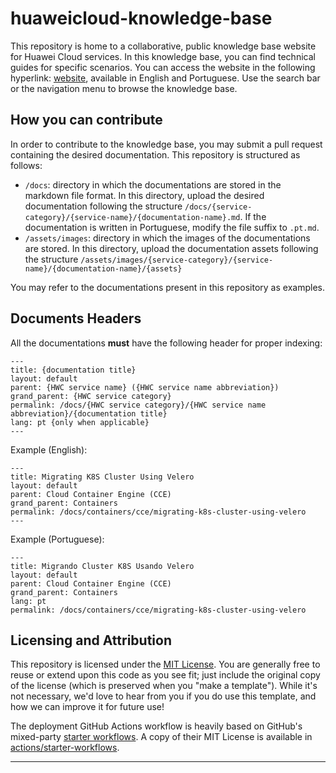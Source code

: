 # huaweicloud-knowledge-base

This repository is home to a collaborative, public knowledge base website for Huawei Cloud services. In this knowledge base, you can find technical guides for specific scenarios. You can access the website in the following hyperlink: <a href="https://hatz-d.github.io/huaweicloud-knowledge-base/">website</a>, available in English and Portuguese. Use the search bar or the navigation menu to browse the knowledge base.

## How you can contribute

In order to contribute to the knowledge base, you may submit a pull request containing the desired documentation. This repository is structured as follows:

<ul>
  <li><code>/docs</code>: directory in which the documentations are stored in the markdown file format. In this directory, upload the desired documentation following the structure <code>/docs/{service-category}/{service-name}/{documentation-name}.md</code>. If the documentation is written in Portuguese, modify the file suffix to <code>.pt.md</code>.</li>
  <li><code>/assets/images</code>: directory in which the images of the documentations are stored. In this directory, upload the documentation assets following the structure <code>/assets/images/{service-category}/{service-name}/{documentation-name}/{assets}</code></li>
</ul>

You may refer to the documentations present in this repository as examples.

## Documents Headers

All the documentations <b>must</b> have the following header for proper indexing:

```shell
---
title: {documentation title}
layout: default
parent: {HWC service name} ({HWC service name abbreviation})
grand_parent: {HWC service category}
permalink: /docs/{HWC service category}/{HWC service name abbreviation}/{documentation title}
lang: pt {only when applicable}
---
```

Example (English):

```shell
---
title: Migrating K8S Cluster Using Velero
layout: default
parent: Cloud Container Engine (CCE)
grand_parent: Containers
permalink: /docs/containers/cce/migrating-k8s-cluster-using-velero
---
```

Example (Portuguese):

```shell
---
title: Migrando Cluster K8S Usando Velero
layout: default
parent: Cloud Container Engine (CCE)
grand_parent: Containers
lang: pt
permalink: /docs/containers/cce/migrating-k8s-cluster-using-velero
```

## Licensing and Attribution

This repository is licensed under the [MIT License]. You are generally free to reuse or extend upon this code as you see fit; just include the original copy of the license (which is preserved when you "make a template"). While it's not necessary, we'd love to hear from you if you do use this template, and how we can improve it for future use!

The deployment GitHub Actions workflow is heavily based on GitHub's mixed-party [starter workflows]. A copy of their MIT License is available in [actions/starter-workflows].

----

[^1]: [It can take up to 10 minutes for changes to your site to publish after you push the changes to GitHub](https://docs.github.com/en/pages/setting-up-a-github-pages-site-with-jekyll/creating-a-github-pages-site-with-jekyll#creating-your-site).

[Jekyll]: https://jekyllrb.com
[Just the Docs]: https://just-the-docs.github.io/just-the-docs/
[GitHub Pages]: https://docs.github.com/en/pages
[GitHub Pages / Actions workflow]: https://github.blog/changelog/2022-07-27-github-pages-custom-github-actions-workflows-beta/
[Bundler]: https://bundler.io
[use this template]: https://github.com/just-the-docs/just-the-docs-template/generate
[`jekyll-default-layout`]: https://github.com/benbalter/jekyll-default-layout
[`jekyll-seo-tag`]: https://jekyll.github.io/jekyll-seo-tag
[MIT License]: https://en.wikipedia.org/wiki/MIT_License
[starter workflows]: https://github.com/actions/starter-workflows/blob/main/pages/jekyll.yml
[actions/starter-workflows]: https://github.com/actions/starter-workflows/blob/main/LICENSE
